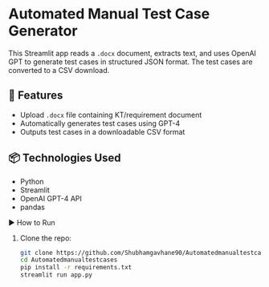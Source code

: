 # Automated Manual Test Case Generator

This Streamlit app reads a `.docx` document, extracts text, and uses OpenAI GPT to generate test cases in structured JSON format. The test cases are converted to a CSV download.

## 🔧 Features

- Upload `.docx` file containing KT/requirement document
- Automatically generates test cases using GPT-4
- Outputs test cases in a downloadable CSV format

## 📦 Technologies Used

- Python
- Streamlit
- OpenAI GPT-4 API
- pandas

▶️ How to Run

1. Clone the repo:
   ```bash
   git clone https://github.com/Shubhamgavhane90/Automatedmanualtestcases.git
   cd Automatedmanualtestcases
   pip install -r requirements.txt
   streamlit run app.py

